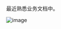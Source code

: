 最近熟悉业务文档中。

![image](https://github.com/user-attachments/assets/e797e332-be81-4cab-9119-882596461ac1)

